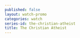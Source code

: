 ```yaml
---
published: false
layout: watch-promo
categories: watch
series-id: the-christian-atheist
title: The Christian Atheist
---
```


